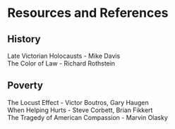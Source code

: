 # Resources and References

## History
Late Victorian Holocausts - Mike Davis <br>
The Color of Law - Richard Rothstein

## Poverty
The Locust Effect - Victor Boutros, Gary Haugen <br>
When Helping Hurts - Steve Corbett, Brian Fikkert <br>
The Tragedy of American Compassion - Marvin Olasky <br>
